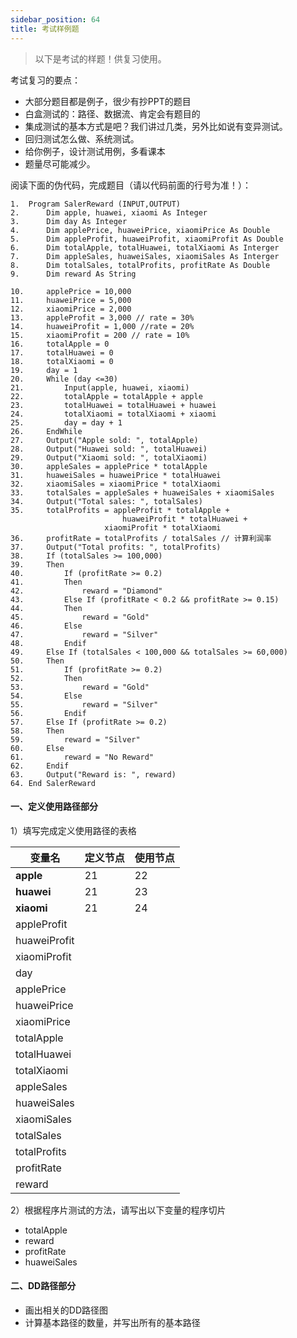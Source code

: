 ```yaml
---
sidebar_position: 64
title: 考试样例题
---
```


> 以下是考试的样题！供复习使用。

考试复习的要点：
- 大部分题目都是例子，很少有抄PPT的题目
- 白盒测试的：路径、数据流、肯定会有题目的
- 集成测试的基本方式是吧？我们讲过几类，另外比如说有变异测试。
- 回归测试怎么做、系统测试。
- 给你例子，设计测试用例，多看课本
- 题量尽可能减少。


阅读下面的伪代码，完成题目（请以代码前面的行号为准！）：

```
1.	Program SalerReward (INPUT,OUTPUT)
2.		Dim apple, huawei, xiaomi As Integer
3.		Dim day As Integer
4.		Dim applePrice, huaweiPrice, xiaomiPrice As Double
5.	    Dim appleProfit, huaweiProfit, xiaomiProfit As Double
6.		Dim totalApple, totalHuawei, totalXiaomi As Interger
7.		Dim appleSales, huaweiSales, xiaomiSales As Interger
8.		Dim totalSales, totalProfits, profitRate As Double
9.		Dim reward As String

10.		applePrice = 10,000
11.		huaweiPrice = 5,000
12.		xiaomiPrice = 2,000
13.		appleProfit = 3,000 // rate = 30%
14.		huaweiProfit = 1,000 //rate = 20%
15.		xiaomiProfit = 200 // rate = 10%
16.		totalApple = 0
17.		totalHuawei = 0
18.		totalXiaomi = 0
19.		day = 1
20.		While (day <=30)
21.			Input(apple, huawei, xiaomi)
22.			totalApple = totalApple + apple
23.			totalHuawei = totalHuawei + huawei
24.			totalXiaomi = totalXiaomi + xiaomi
25.			day = day + 1
26.		EndWhile
27.		Output("Apple sold: ", totalApple)
28.		Output("Huawei sold: ", totalHuawei)
29.		Output("Xiaomi sold: ", totalXiaomi)
30.		appleSales = applePrice * totalApple
31.		huaweiSales = huaweiPrice * totalHuawei
32.		xiaomiSales = xiaomiPrice * totalXiaomi
33.		totalSales = appleSales + huaweiSales + xiaomiSales
34.		Output("Total sales: ", totalSales)
35.		totalProfits = appleProfit * totalApple +
                         huaweiProfit * totalHuawei +
                     xiaomiProfit * totalXiaomi
36.		profitRate = totalProfits / totalSales // 计算利润率
37.		Output("Total profits: ", totalProfits)
38.		If (totalSales >= 100,000)
39.		Then
40.			If (profitRate >= 0.2) 
41.			Then
42.				reward = "Diamond"
43.			Else If (profitRate < 0.2 && profitRate >= 0.15) 
44.			Then
45.				reward = "Gold"
46.			Else
47.				reward = "Silver"
48.			Endif
49.		Else If (totalSales < 100,000 && totalSales >= 60,000)
50.		Then
51.			If (profitRate >= 0.2)
52.			Then
53.				reward = "Gold"
54.			Else 
55.				reward = "Silver"
56.			Endif
57.		Else If (profitRate >= 0.2)
58.		Then
59.			reward = "Silver"
60.		Else 
61.			reward = "No Reward"
62.		Endif
63.		Output("Reward is: ", reward)
64.	End SalerReward
```


#### 一、定义使用路径部分

1）填写完成定义使用路径的表格

| 变量名   | 定义节点 | 使用节点 |
| ------------ | ------------ | ------------ |
| **apple**    | 21           | 22           |
| **huawei**   | 21           | 23           |
| **xiaomi**   | 21           | 24           |
| appleProfit  |              |              |
| huaweiProfit |              |              |
| xiaomiProfit |              |              |
| day          |              |              |
| applePrice   |              |              |
| huaweiPrice  |              |              |
| xiaomiPrice  |              |              |
| totalApple   |              |              |
| totalHuawei  |              |              |
| totalXiaomi  |              |              |
| appleSales   |              |              |
| huaweiSales  |              |              |
| xiaomiSales  |              |              |
| totalSales   |              |              |
| totalProfits |              |              |
| profitRate   |              |              |
| reward       |              |              |


2）根据程序片测试的方法，请写出以下变量的程序切片

- totalApple
- reward
- profitRate
- huaweiSales

#### 二、DD路径部分

- 画出相关的DD路径图
- 计算基本路径的数量，并写出所有的基本路径